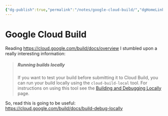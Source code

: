 ```yaml
---
{"dg-publish":true,"permalink":"/notes/google-cloud-build/","dgHomeLink":true,"dgPassFrontmatter":false,"dgShowBacklinks":true,"dgShowLocalGraph":true}
---
```


# Google Cloud Build

Reading <https://cloud.google.com/build/docs/overview> I stumbled upon a really interesting information:

> ##### Running builds locally
> 
> If you want to test your build before submitting it to Cloud Build, you can run your build locally using the `cloud-build-local` tool. For instructions on using this tool see the [Building and Debugging Locally](https://cloud.google.com/build/docs/build-debug-locally) page.

So, read this is going to be useful: <https://cloud.google.com/build/docs/build-debug-locally>


